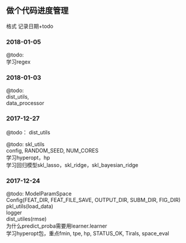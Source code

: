 ## 做个代码进度管理  
格式 记录日期+todo
### 2018-01-05  
@todo:  
学习regex


### 2018-01-03  
@todo:  
dist_utils,  
data_processor  


### 2017-12-27
@todo：
dist_utils
  
@todo:
skl_utils  
config, RANDOM_SEED, NUM_CORES  
学习hyperopt，hp  
学习回归模型skl_lasso，skl_ridge，skl_bayesian_ridge


### 2017-12-24
@todo:
ModelParamSpace  
Config(FEAT_DIR, FEAT_FILE_SAVE, OUTPUT_DIR, SUBM_DIR, FIG_DIR)  
pkl_utils(load_data)  
logger  
dist_utiles(rmse)  
为什么predict_proba需要用learner.learner  
学习hyperopt包，重点fmin, tpe, hp, STATUS_OK, Tirals, space_eval   
